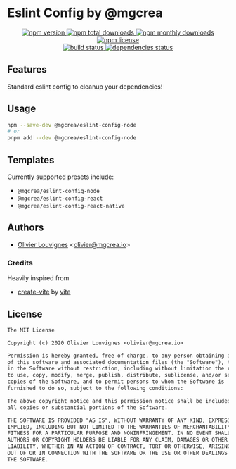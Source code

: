 # Eslint Config by @mgcrea

<!-- markdownlint-disable MD033 -->
<p align="center">
  <a href="https://www.npmjs.com/package/@mgcrea/eslint-config-node">
    <img src="https://img.shields.io/npm/v/@mgcrea/eslint-config-node.svg?style=for-the-badge" alt="npm version" />
  </a>
  <a href="https://www.npmjs.com/package/@mgcrea/eslint-config-node">
    <img src="https://img.shields.io/npm/dt/@mgcrea/eslint-config-node.svg?style=for-the-badge" alt="npm total downloads" />
  </a>
  <a href="https://www.npmjs.com/package/@mgcrea/eslint-config-node">
    <img src="https://img.shields.io/npm/dm/@mgcrea/eslint-config-node.svg?style=for-the-badge" alt="npm monthly downloads" />
  </a>
  <a href="https://www.npmjs.com/package/@mgcrea/eslint-config-node">
    <img src="https://img.shields.io/npm/l/@mgcrea/eslint-config-node.svg?style=for-the-badge" alt="npm license" />
  </a>
  <br />
  <a href="https://github.com/mgcrea/eslint-config/actions/workflows/main.yml">
    <img src="https://img.shields.io/github/actions/workflow/status/mgcrea/eslint-config/main.yml?style=for-the-badge&branch=master" alt="build status" />
  </a>
  <a href="https://depfu.com/github/mgcrea/eslint-config">
    <img src="https://img.shields.io/depfu/dependencies/github/mgcrea/eslint-config?style=for-the-badge" alt="dependencies status" />
  </a>
</p>
<!-- markdownlint-enable MD037 -->

## Features

Standard eslint config to cleanup your dependencies!

## Usage

```sh
npm --save-dev @mgcrea/eslint-config-node
# or
pnpm add --dev @mgcrea/eslint-config-node
```

## Templates

Currently supported presets include:

- `@mgcrea/eslint-config-node`
- `@mgcrea/eslint-config-react`
- `@mgcrea/eslint-config-react-native`

## Authors

- [Olivier Louvignes](https://github.com/mgcrea) <<olivier@mgcrea.io>>

### Credits

Heavily inspired from

- [create-vite](https://github.com/vitejs/vite/tree/main/packages/create-vite) by
  [vite](https://github.com/orgs/vitejs/people)

## License

```txt
The MIT License

Copyright (c) 2020 Olivier Louvignes <olivier@mgcrea.io>

Permission is hereby granted, free of charge, to any person obtaining a copy
of this software and associated documentation files (the "Software"), to deal
in the Software without restriction, including without limitation the rights
to use, copy, modify, merge, publish, distribute, sublicense, and/or sell
copies of the Software, and to permit persons to whom the Software is
furnished to do so, subject to the following conditions:

The above copyright notice and this permission notice shall be included in
all copies or substantial portions of the Software.

THE SOFTWARE IS PROVIDED "AS IS", WITHOUT WARRANTY OF ANY KIND, EXPRESS OR
IMPLIED, INCLUDING BUT NOT LIMITED TO THE WARRANTIES OF MERCHANTABILITY,
FITNESS FOR A PARTICULAR PURPOSE AND NONINFRINGEMENT. IN NO EVENT SHALL THE
AUTHORS OR COPYRIGHT HOLDERS BE LIABLE FOR ANY CLAIM, DAMAGES OR OTHER
LIABILITY, WHETHER IN AN ACTION OF CONTRACT, TORT OR OTHERWISE, ARISING FROM,
OUT OF OR IN CONNECTION WITH THE SOFTWARE OR THE USE OR OTHER DEALINGS IN
THE SOFTWARE.
```
